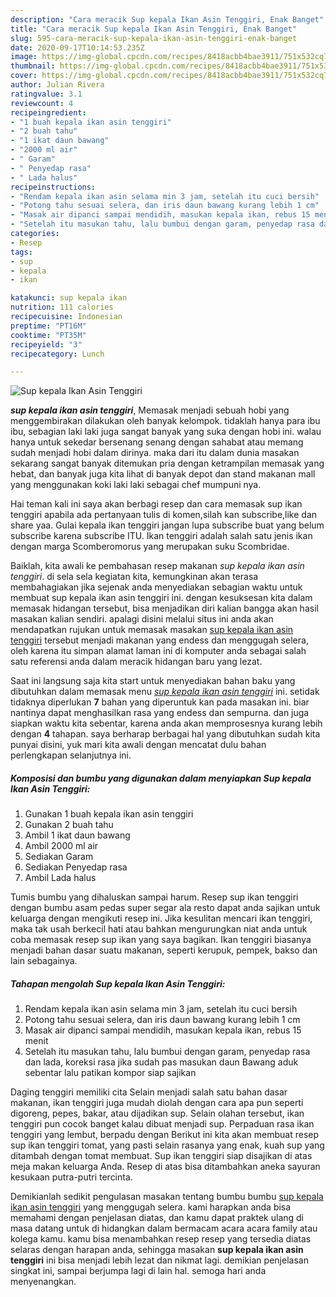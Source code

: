 ```yaml
---
description: "Cara meracik Sup kepala Ikan Asin Tenggiri, Enak Banget"
title: "Cara meracik Sup kepala Ikan Asin Tenggiri, Enak Banget"
slug: 595-cara-meracik-sup-kepala-ikan-asin-tenggiri-enak-banget
date: 2020-09-17T10:14:53.235Z
image: https://img-global.cpcdn.com/recipes/8418acbb4bae3911/751x532cq70/sup-kepala-ikan-asin-tenggiri-foto-resep-utama.jpg
thumbnail: https://img-global.cpcdn.com/recipes/8418acbb4bae3911/751x532cq70/sup-kepala-ikan-asin-tenggiri-foto-resep-utama.jpg
cover: https://img-global.cpcdn.com/recipes/8418acbb4bae3911/751x532cq70/sup-kepala-ikan-asin-tenggiri-foto-resep-utama.jpg
author: Julian Rivera
ratingvalue: 3.1
reviewcount: 4
recipeingredient:
- "1 buah kepala ikan asin tenggiri"
- "2 buah tahu"
- "1 ikat daun bawang"
- "2000 ml air"
- " Garam"
- " Penyedap rasa"
- " Lada halus"
recipeinstructions:
- "Rendam kepala ikan asin selama min 3 jam, setelah itu cuci bersih"
- "Potong tahu sesuai selera, dan iris daun bawang kurang lebih 1 cm"
- "Masak air dipanci sampai mendidih, masukan kepala ikan, rebus 15 menit"
- "Setelah itu masukan tahu, lalu bumbui dengan garam, penyedap rasa dan lada, koreksi rasa jika sudah pas masukan daun Bawang aduk sebentar lalu patikan kompor siap sajikan"
categories:
- Resep
tags:
- sup
- kepala
- ikan

katakunci: sup kepala ikan 
nutrition: 111 calories
recipecuisine: Indonesian
preptime: "PT16M"
cooktime: "PT35M"
recipeyield: "3"
recipecategory: Lunch

---
```



![Sup kepala Ikan Asin Tenggiri](https://img-global.cpcdn.com/recipes/8418acbb4bae3911/751x532cq70/sup-kepala-ikan-asin-tenggiri-foto-resep-utama.jpg)

<b><i>sup kepala ikan asin tenggiri</i></b>, Memasak menjadi sebuah hobi yang menggembirakan dilakukan oleh banyak kelompok. tidaklah hanya para ibu ibu, sebagian laki laki juga sangat banyak yang suka dengan hobi ini. walau hanya untuk sekedar bersenang senang dengan sahabat atau memang sudah menjadi hobi dalam dirinya. maka dari itu dalam dunia masakan sekarang sangat banyak ditemukan pria dengan ketrampilan memasak yang hebat, dan banyak juga kita lihat di banyak depot dan stand makanan mall yang menggunakan koki laki laki sebagai chef mumpuni nya.

Hai teman kali ini saya akan berbagi resep dan cara memasak sup ikan tenggiri apabila ada pertanyaan tulis di komen,silah kan subscribe,like dan share yaa. Gulai kepala ikan tenggiri jangan lupa subscribe buat yang belum subscribe karena subscribe ITU. Ikan tenggiri adalah salah satu jenis ikan dengan marga Scomberomorus yang merupakan suku Scombridae.

Baiklah, kita awali ke pembahasan resep makanan <i>sup kepala ikan asin tenggiri</i>. di sela sela kegiatan kita, kemungkinan akan terasa membahagiakan jika sejenak anda menyediakan sebagian waktu untuk membuat sup kepala ikan asin tenggiri ini. dengan kesuksesan kita dalam memasak hidangan tersebut, bisa menjadikan diri kalian bangga akan hasil masakan kalian sendiri. apalagi disini melalui situs ini anda akan mendapatkan rujukan untuk memasak masakan <u>sup kepala ikan asin tenggiri</u> tersebut menjadi makanan yang endess dan menggugah selera, oleh karena itu simpan alamat laman ini di komputer anda sebagai salah satu referensi anda dalam meracik hidangan baru yang lezat.


Saat ini langsung saja kita start untuk menyediakan bahan baku yang dibutuhkan dalam memasak menu <u><i>sup kepala ikan asin tenggiri</i></u> ini. setidak tidaknya diperlukan <b>7</b> bahan yang diperuntuk kan pada masakan ini. biar nantinya dapat menghasilkan rasa yang endess dan sempurna. dan juga siapkan waktu kita sebentar, karena anda akan memprosesnya kurang lebih dengan <b>4</b> tahapan. saya berharap berbagai hal yang dibutuhkan sudah kita punyai disini, yuk mari kita awali dengan mencatat dulu bahan perlengkapan selanjutnya ini.

<!--inarticleads1-->

##### Komposisi dan bumbu yang digunakan dalam menyiapkan Sup kepala Ikan Asin Tenggiri:

1. Gunakan 1 buah kepala ikan asin tenggiri
1. Gunakan 2 buah tahu
1. Ambil 1 ikat daun bawang
1. Ambil 2000 ml air
1. Sediakan  Garam
1. Sediakan  Penyedap rasa
1. Ambil  Lada halus


Tumis bumbu yang dihaluskan sampai harum. Resep sup ikan tenggiri dengan bumbu asam pedas super segar ala resto dapat anda sajikan untuk keluarga dengan mengikuti resep ini. Jika kesulitan mencari ikan tenggiri, maka tak usah berkecil hati atau bahkan mengurungkan niat anda untuk coba memasak resep sup ikan yang saya bagikan. Ikan tenggiri biasanya menjadi bahan dasar suatu makanan, seperti kerupuk, pempek, bakso dan lain sebagainya. 

<!--inarticleads2-->

##### Tahapan mengolah Sup kepala Ikan Asin Tenggiri:

1. Rendam kepala ikan asin selama min 3 jam, setelah itu cuci bersih
1. Potong tahu sesuai selera, dan iris daun bawang kurang lebih 1 cm
1. Masak air dipanci sampai mendidih, masukan kepala ikan, rebus 15 menit
1. Setelah itu masukan tahu, lalu bumbui dengan garam, penyedap rasa dan lada, koreksi rasa jika sudah pas masukan daun Bawang aduk sebentar lalu patikan kompor siap sajikan


Daging tenggiri memiliki cita Selain menjadi salah satu bahan dasar makanan, ikan tenggiri juga mudah diolah dengan cara apa pun seperti digoreng, pepes, bakar, atau dijadikan sup. Selain olahan tersebut, ikan tenggiri pun cocok banget kalau dibuat menjadi sup. Perpaduan rasa ikan tenggiri yang lembut, berpadu dengan Berikut ini kita akan membuat resep sup ikan tenggiri tomat, yang pasti selain rasanya yang enak, kuah sup yang ditambah dengan tomat membuat. Sup ikan tenggiri siap disajikan di atas meja makan keluarga Anda. Resep di atas bisa ditambahkan aneka sayuran kesukaan putra-putri tercinta. 

Demikianlah sedikit pengulasan masakan tentang bumbu bumbu <u>sup kepala ikan asin tenggiri</u> yang menggugah selera. kami harapkan anda bisa memahami dengan penjelasan diatas, dan kamu dapat praktek ulang di masa datang untuk di hidangkan dalam bermacam acara acara family atau kolega kamu. kamu bisa menambahkan resep resep yang tersedia diatas selaras dengan harapan anda, sehingga masakan <b>sup kepala ikan asin tenggiri</b> ini bisa menjadi lebih lezat dan nikmat lagi. demikian penjelasan singkat ini, sampai berjumpa lagi di lain hal. semoga hari anda menyenangkan.
